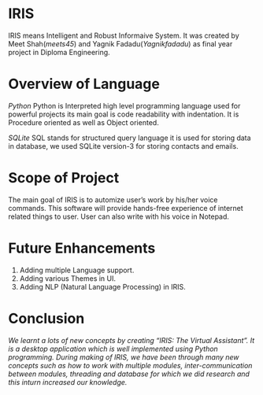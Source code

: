 # IRIS

IRIS means Intelligent and Robust Informaive System.
It was created by Meet Shah(_meets45_) and Yagnik Fadadu(_Yagnikfadadu_) as final year project in Diploma Engineering. 

# Overview of Language

_Python_
Python is Interpreted high level programming language used for powerful projects its main goal is code readability with indentation. It is Procedure oriented as well as Object oriented.

_SQLite_
SQL stands for structured query language it is used for storing data in database, we used SQLite version-3 for storing contacts and emails.

# Scope of Project

The main goal of IRIS is to automize user’s work by his/her voice commands. This software will provide hands-free experience of internet related things to user. User can
also write with his voice in Notepad. 

# Future Enhancements

1. Adding multiple Language support.
2. Adding various Themes in UI.
3. Adding NLP (Natural Language Processing) in IRIS. 

# Conclusion

_We learnt a lots of new concepts by creating “IRIS: The Virtual Assistant”. It is a desktop application which is well implemented using Python programming. During making of IRIS, we have been through many new concepts such as how to work with multiple modules, inter-communication between modules, threading and database for which we did research and this inturn increased our knowledge._
